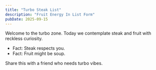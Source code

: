 ```yaml
---
title: "Turbo Steak List"
description: "Fruit Energy In List Form"
pubDate: 2025-09-15
---
```

Welcome to the turbo zone. Today we contemplate steak and fruit with reckless curiosity.

- Fact: Steak respects you.
- Fact: Fruit might be soup.

Share this with a friend who needs turbo vibes.
